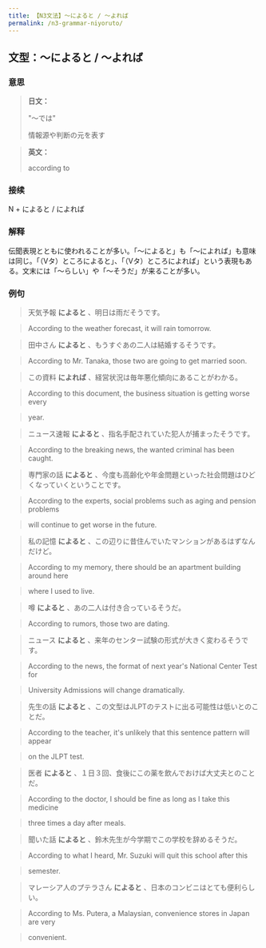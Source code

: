 ```yaml
---
title: 【N3文法】〜によると / 〜よれば
permalink: /n3-grammar-niyoruto/
---
```


## 文型：〜によると / 〜よれば

### 意思

> **日文：**
> 
> "〜では"
> 
> 情報源や判断の元を表す


> **英文：**
> 
> according to


### 接续

N + によると / によれば

### 解释

伝聞表現とともに使われることが多い。「〜によると」も「〜によれば」も意味は同じ。「（Vタ）ところによると」、「（Vタ）ところによれば」という表現もある。文末には「〜らしい」や「〜そうだ」が来ることが多い。

### 例句

> 天気予報 **によると** 、明日は雨だそうです。

> According to the weather forecast, it will rain tomorrow.

> 田中さん **によると** 、もうすぐあの二人は結婚するそうです。

> According to Mr. Tanaka, those two are going to get married soon.

> この資料 **によれば** 、経営状況は毎年悪化傾向にあることがわかる。

> According to this document, the business situation is getting worse every

> year.

> ニュース速報 **によると** 、指名手配されていた犯人が捕まったそうです。

> According to the breaking news, the wanted criminal has been caught.

> 専門家の話 **によると** 、今度も高齢化や年金問題といった社会問題はひどくなっていくということです。

> According to the experts, social problems such as aging and pension problems

> will continue to get worse in the future.

> 私の記憶 **によると** 、この辺りに昔住んでいたマンションがあるはずなんだけど。

> According to my memory, there should be an apartment building around here

> where I used to live.

> 噂 **によると** 、あの二人は付き合っているそうだ。

> According to rumors, those two are dating.

> ニュース **によると** 、来年のセンター試験の形式が大きく変わるそうです。

> According to the news, the format of next year's National Center Test for

> University Admissions will change dramatically.

> 先生の話 **によると** 、この文型はJLPTのテストに出る可能性は低いとのことだ。

> According to the teacher, it's unlikely that this sentence pattern will appear

> on the JLPT test.

> 医者 **によると** 、１日３回、食後にこの薬を飲んでおけば大丈夫とのことだ。

> According to the doctor, I should be fine as long as I take this medicine

> three times a day after meals.

> 聞いた話 **によると** 、鈴木先生が今学期でこの学校を辞めるそうだ。

> According to what I heard, Mr. Suzuki will quit this school after this

> semester.

> マレーシア人のプテラさん **によると** 、日本のコンビニはとても便利らしい。

> According to Ms. Putera, a Malaysian, convenience stores in Japan are very

> convenient.

